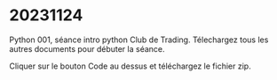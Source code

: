 # 20231124
Python 001, séance intro python Club de Trading. 
Télechargez tous les autres documents pour débuter la séance. 

Cliquer sur le bouton Code au dessus et téléchargez le fichier zip. 
